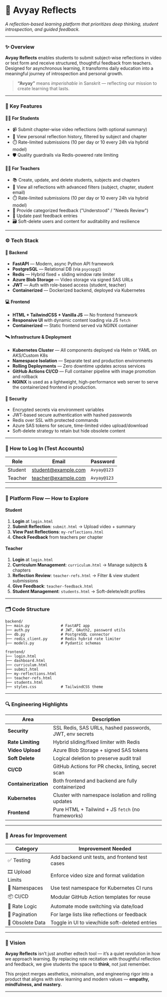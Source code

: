 
# 🌿 Avyay Reflects

*A reflection-based learning platform that prioritizes deep thinking, student introspection, and guided feedback.*

---

### ✨ Overview

**Avyay Reflects** enables students to submit subject-wise reflections in video or text form and receive structured, thoughtful feedback from teachers. Designed for asynchronous learning, it transforms daily education into a meaningful journey of introspection and personal growth.

> **“Avyay”** means *imperishable* in Sanskrit — reflecting our mission to create learning that lasts.

---

### 🧠 Key Features

#### 👩‍🎓 For Students

* 📹 Submit chapter-wise video reflections (with optional summary)
* 📜 View personal reflection history, filtered by subject and chapter
* ⏱️ Rate-limited submissions (10 per day or 10 every 24h via hybrid model)
* 🛡️ Quality guardrails via Redis-powered rate limiting

#### 👨‍🏫 For Teachers

* 📚 Create, update, and delete students, subjects and chapters
* 🔎 View all reflections with advanced filters (subject, chapter, student email)
* ⏱️ Rate-limited submissions (10 per day or 10 every 24h via hybrid model)
* 💬 Provide categorized feedback ("Understood" / "Needs Review")
* 🔁 Update past feedback entries
* 🗃️ Soft-delete users and content for auditability and resilience

---

### ⚙️ Tech Stack

#### 🔧 Backend

* **FastAPI** — Modern, async Python API framework
* **PostgreSQL** — Relational DB (via `psycopg2`)
* **Redis** — Hybrid fixed + sliding window rate limiter
* **Azure Blob Storage** — Video storage via signed SAS URLs
* **JWT** — Auth with role-based access (student, teacher)
* **Containerized** — Dockerized backend, deployed via Kubernetes

#### 💻 Frontend

* **HTML + TailwindCSS + Vanilla JS** — No frontend framework
* **Responsive UI** with dynamic content loading via JS `fetch`
* **Containerized** — Static frontend served via NGINX container

#### 🛰️ Infrastructure & Deployment

* **Kubernetes Cluster** — All components deployed via Helm or YAML on AKS/Custom K8s
* **Namespace Isolation** — Separate test and production environments
* **Rolling Deployments** — Zero downtime updates across services
* **GitHub Actions CI/CD** — Full container pipeline with image promotion and rollback
* **NGINX** is used as a lightweight, high-performance web server to serve the containerized frontend in production.


#### 🔐 Security

* Encrypted secrets via environment variables
* JWT-based secure authentication with hashed passwords
* Redis over SSL with protected commands
* Azure SAS tokens for secure, time-limited video upload/download
* Soft-delete strategy to retain but hide obsolete content

---

### 🧪 How to Log In (Test Accounts)

| Role    | Email                                             | Password    |
| ------- | ------------------------------------------------- | ----------- |
| Student | [student@example.com](mailto:student@example.com) | `Avyay@123` |
| Teacher | [teacher@example.com](mailto:teacher@example.com) | `Avyay@123` |

---

### 🧭 Platform Flow — How to Explore

#### Student

1. **Login** at `login.html`
2. **Submit Reflection**: `submit.html` → Upload video + summary
3. **View Past Reflections**: `my-reflections.html`
4. **Check Feedback** from teachers per chapter

#### Teacher

1. **Login** at `login.html`
2. **Curriculum Management**: `curriculum.html` → Manage subjects & chapters
3. **Reflection Review**: `teacher-refs.html` → Filter & view student submissions
4. **Give Feedback**: `teacher-feedback.html`
5. **Student Management**: `students.html` → Soft-delete/edit profiles

---

### 🗂️ Code Structure

```
backend/
├── main.py              # FastAPI app
├── auth.py              # JWT, OAuth2, password utils
├── db.py                # PostgreSQL connector
├── redis_client.py      # Redis hybrid rate limiter
├── models.py            # Pydantic schemas

frontend/
├── login.html
├── dashboard.html
├── curriculum.html
├── submit.html
├── my-reflections.html
├── teacher-refs.html
├── students.html
├── styles.css           # TailwindCSS theme
```

---

### 🔍 Engineering Highlights

| Area                 | Description                                                |
| -------------------- | ---------------------------------------------------------- |
| **Security**         | SSL Redis, SAS URLs, hashed passwords, JWT, env secrets    |
| **Rate Limiting**    | Hybrid sliding/fixed limiter with Redis                    |
| **Video Upload**     | Azure Blob Storage + signed SAS tokens                     |
| **Soft Delete**      | Logical deletion to preserve audit trail                   |
| **CI/CD**            | GitHub Actions for PR checks, linting, secret scan         |
| **Containerization** | Both frontend and backend are fully containerized          |
| **Kubernetes**       | Cluster with namespace isolation and rolling updates |
| **Frontend**         | Pure HTML + Tailwind + JS `fetch` (no frameworks)          |

---

### 🧩 Areas for Improvement

| Category          | Improvement Needed                              |
| ----------------- | ----------------------------------------------- |
| ✅ Testing         | Add backend unit tests, and frontend test cases |
| 🎞️ Upload Limits | Enforce video size and format validation        |
| 🧪 Namespaces     | Use test namespace for Kubernetes CI runs       |
| 📦 CI/CD          | Modular GitHub Action templates for reuse       |
| 📅 Rate Logic     | Automate mode switching via date/load           |
| 📑 Pagination     | For large lists like reflections or feedback    |
| 🧹 Obsolete Data  | Toggle in UI to view/hide soft-deleted entries  |

---

### 🌱 Vision

**Avyay Reflects** isn’t just another edtech tool — it’s a quiet revolution in how we approach learning. By replacing rote recitation with thoughtful reflection and feedback, we give students the space to **think**, not just remember.

This project merges aesthetics, minimalism, and engineering rigor into a product that aligns with slow learning and modern values — **empathy, mindfulness, and mastery.**

---
